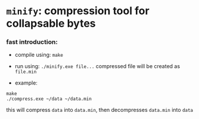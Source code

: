 
# `minify`: compression tool for collapsable bytes

### fast introduction:

 - compile using:
 ```make```

 - run using:
 ```./minify.exe file...```
 compressed file will be created as `file.min`

 - example:
 ```
 make
 ./compress.exe ~/data ~/data.min
 ```
 this will compress `data` into `data.min`,
 then decompresses `data.min` into `data`

